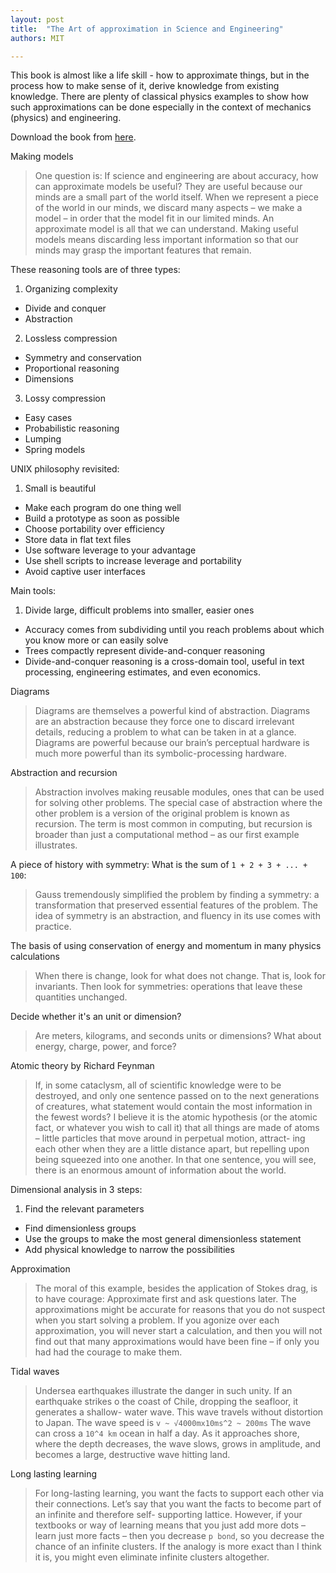 ```yaml
---
layout: post
title:  "The Art of approximation in Science and Engineering"
authors: MIT

---
```


This book is almost like a life skill - how to approximate things, but in the process how to make sense of it, derive knowledge from existing knowledge. There are plenty of classical physics examples to show how such approximations can be done especially in the context of mechanics (physics) and engineering.

Download the book from [here](http://web.mit.edu/6.055/book/book-draft.pdf).

Making models

> One question is: If science and engineering are about accuracy, how can approximate models be useful? They are useful because our minds are a small part of the world itself. When we represent a piece of the world in our minds, we discard many aspects – we make a model – in order that the model fit in our limited minds. An approximate model is all that we can understand. Making useful models means discarding less important information so that our minds may grasp the important features that remain.

These reasoning tools are of three types:

1. Organizing complexity   
  - Divide and conquer   
  - Abstraction
2. Lossless compression
  - Symmetry and conservation
  - Proportional reasoning
  - Dimensions
3. Lossy compression
  - Easy cases
  - Probabilistic reasoning
  - Lumping
  - Spring models

UNIX philosophy revisited:

1. Small is beautiful
- Make each program do one thing well
- Build a prototype as soon as possible
- Choose portability over efficiency
- Store data in flat text files
- Use software leverage to your advantage
- Use shell scripts to increase leverage and portability
- Avoid captive user interfaces

Main tools:

1. Divide large, difficult problems into smaller, easier ones
- Accuracy comes from subdividing until you reach problems about which you know more or can easily solve
- Trees compactly represent divide-and-conquer reasoning
- Divide-and-conquer reasoning is a cross-domain tool, useful in text processing, engineering estimates, and even economics.

Diagrams

> Diagrams are themselves a powerful kind of abstraction. Diagrams are an abstraction because they force one to discard irrelevant details, reducing a problem to what can be taken in at a glance. Diagrams are powerful because our brain’s perceptual hardware is much more powerful than its symbolic-processing hardware.

Abstraction and recursion

> Abstraction involves making reusable modules, ones that can be used for solving other problems. The special case of abstraction where the other problem is a version of the original problem is known as recursion. The term is most common in computing, but recursion is broader than just a computational method – as our first example illustrates.

A piece of history with symmetry: What is the sum of `1 + 2 + 3 + ... + 100`:

> Gauss tremendously simplified the problem by finding a symmetry: a transformation that preserved essential features of the problem. The idea of symmetry is an abstraction, and fluency in its use comes with practice.

The basis of using conservation of energy and momentum in many physics calculations

> When there is change, look for what does not change. That is, look for invariants. Then look for symmetries: operations that leave these quantities unchanged.

Decide whether it's an unit or dimension?

> Are meters, kilograms, and seconds units or dimensions? What about energy, charge, power, and force?

Atomic theory by Richard Feynman

> If, in some cataclysm, all of scientific knowledge were to be destroyed, and only one sentence passed on to the next generations of creatures, what statement would contain the most information in the fewest words? I believe it is the atomic hypothesis (or the atomic fact, or whatever you wish to call it) that all things are made of atoms – little particles that move around in perpetual motion, attract- ing each other when they are a little distance apart, but repelling upon being squeezed into one another. In that one sentence, you will see, there is an enormous amount of information about the world.

Dimensional analysis in 3 steps:

1. Find the relevant parameters
- Find dimensionless groups
- Use the groups to make the most general dimensionless statement
- Add physical knowledge to narrow the possibilities

Approximation

> The moral of this example, besides the application of Stokes drag, is to have courage: Approximate first and ask questions later. The approximations might be accurate for reasons that you do not suspect when you start solving a problem. If you agonize over each approximation, you will never start a calculation, and then you will not find out that many approximations would have been fine – if only you had had the courage to make them.

Tidal waves

> Undersea earthquakes illustrate the danger in such unity. If an earthquake strikes o  the coast of Chile, dropping the seafloor, it generates a shallow- water wave. This wave travels without distortion to Japan. The wave speed is `v ~ √4000mx10ms^2 ~ 200ms` The wave can cross a `10^4 km` ocean in half a day. As it approaches shore, where the depth decreases, the wave slows, grows in amplitude, and becomes a large, destructive wave hitting land.

Long lasting learning

> For long-lasting learning, you want the facts to support each other via their connections. Let’s say that you want the facts to become part of an infinite and therefore self- supporting lattice. However, if your textbooks or way of learning means that you just add more dots – learn just more facts – then you decrease `p bond`, so you decrease the chance of an infinite clusters. If the analogy is more exact than I think it is, you might even eliminate infinite clusters altogether.
